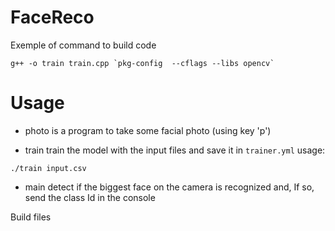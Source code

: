 # FaceReco

Exemple of command to build code
```
g++ -o train train.cpp `pkg-config  --cflags --libs opencv`
```

# Usage

* photo is a program to take some facial photo (using key 'p')

* train train the model with the input files and save it in `trainer.yml` 
usage:
```
./train input.csv
```

* main detect if the biggest face on the camera is recognized and, If so, send the class Id in the console

Build files
